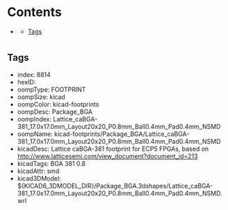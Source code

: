 



Contents
========

* [](#)
	* [Tags](#tags)

# 

## Tags

- index: 8814
- hexID: 
- oompType: FOOTPRINT
- oompSize: kicad
- oompColor: kicad-footprints
- oompDesc: Package_BGA
- oompIndex: Lattice_caBGA-381_17.0x17.0mm_Layout20x20_P0.8mm_Ball0.4mm_Pad0.4mm_NSMD
- oompName: kicad-footprints/Package_BGA/Lattice_caBGA-381_17.0x17.0mm_Layout20x20_P0.8mm_Ball0.4mm_Pad0.4mm_NSMD
- kicadDesc: Lattice caBGA-381 footprint for ECP5 FPGAs, based on http://www.latticesemi.com/view_document?document_id=213
- kicadTags: BGA 381 0.8
- kicadAttr: smd
- kicad3DModel: ${KICAD6_3DMODEL_DIR}/Package_BGA.3dshapes/Lattice_caBGA-381_17.0x17.0mm_Layout20x20_P0.8mm_Ball0.4mm_Pad0.4mm_NSMD.wrl
